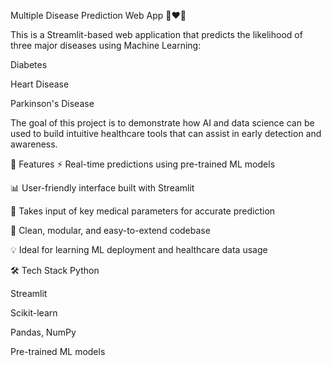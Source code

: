 Multiple Disease Prediction Web App 🧠❤️💉

This is a Streamlit-based web application that predicts the likelihood of three major diseases using Machine Learning:

Diabetes

Heart Disease

Parkinson's Disease

The goal of this project is to demonstrate how AI and data science can be used to build intuitive healthcare tools that can assist in early detection and awareness.

🔧 Features
⚡ Real-time predictions using pre-trained ML models

📊 User-friendly interface built with Streamlit

🧪 Takes input of key medical parameters for accurate prediction

🔐 Clean, modular, and easy-to-extend codebase

💡 Ideal for learning ML deployment and healthcare data usage

🛠️ Tech Stack
Python

Streamlit

Scikit-learn

Pandas, NumPy

Pre-trained ML models
